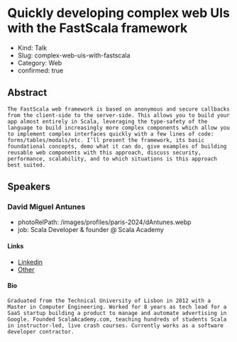 # Quickly developing complex web UIs with the FastScala framework

- Kind: Talk
- Slug: complex-web-uis-with-fastscala
- Category: Web
- confirmed: true

## Abstract

```
The FastScala web framework is based on anonymous and secure callbacks from the client-side to the server-side. This allows you to build your app almost entirely in Scala, leveraging the type-safety of the language to build increasingly more complex components which allow you to implement complex interfaces quickly with a few lines of code: forms/tables/modals/etc. I’ll present the framework, its basic foundational concepts, demo what it can do, give examples of building reusable web components with this approach, discuss security, performance, scalability, and to which situations is this approach best suited.
```

## Speakers

### David Miguel Antunes

- photoRelPath: /images/profiles/paris-2024/dAntunes.webp
- job: Scala Developer & founder @ Scala Academy

#### Links

- [Linkedin](https://www.linkedin.com/in/david-antunes-197b3632)
- [Other](https://www.fastscala.com)

#### Bio

```
Graduated from the Technical University of Lisbon in 2012 with a Master in Computer Engineering. Worked for 8 years as tech lead for a SaaS startup building a product to manage and automate advertising in Google. Founded ScalaAcademy.com, teaching hundreds of students Scala in instructor-led, live crash courses. Currently works as a software developer contractor.
```
